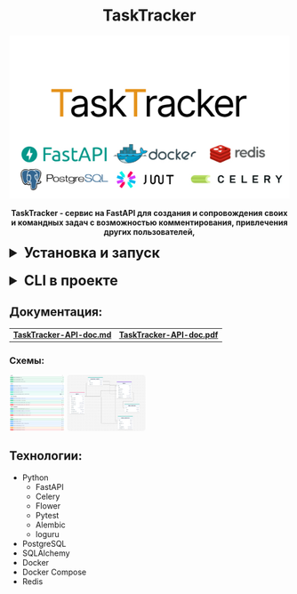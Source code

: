 <div align="center">

# TaskTracker

<p style="text-align:center;"><img style="text-align:center;" src="assets/logo.png" alt="logo"/></p>

<p style="text-align: center; font-weight: bold;">
TaskTracker - сервис на FastAPI для создания и сопровождения своих 
и командных задач с возможностью комментирования, привлечения других пользователей, 
<p>
</div>



<details>

<summary style="font-size:25px; font-weight: bold;">Установка и запуск</summary>


* ##### Клонировать репозиторий:
```bash
git clone git@github.com:licaro-1/TaskTracker.git
```


* ##### Перейти в склонированный репозиторий:
```bash
cd ./TaskTracker/
```

* ##### Создать виртуальное окружение и активировать его:
```bash
python -m venv venv
```
```bash
. .\venv\Scripts\activate
```

* ##### Создать .env файл и указать необходимые переменные (по примеру .env-example)


* ##### Создать приватный и публичный ключ:

  * Перейти в Git Bash/cmd, находясь в корне проекта выполнить команды:
    ```bash
    # Generate an RSA private key, of size 2048
    openssl genrsa -out backend/authentication/certs/jwt-private.pem 2048
    ```
    
    ```bash
    # Extract the public key from the key pair, which can be used in a certificate
    openssl rsa -in backend/authentication/certs/jwt-private.pem -outform PEM -pubout -out backend/authentication/certs/jwt-public.pem
    ```


* ##### Установить зависимости:
```bash
pip install -r .\backend\requirements.txt
```


* ##### Запусить докер-контейнеры:
```bash
docker compose up -d
```
* #### Запустить тесты
  * ##### Перейти в директорию backned:
  ```bash
  cd backend/
  ```
  ```bash
  # Перед запуском убедитесь, что в env файле активна брокер-ссылка для pytest
  pytest tests/
  ```
  * После успешных тестов вернуться в корень проекта и закоментировать брокер ссылку для pytest в env файле
  ```bash
  cd ..
  ```
* ##### После успешных тестов пересобрать контейнеры и выгрузить таск-статусы в базу данных:
```bash
docker exec -it tasktracker-app-1 python cli.py load_statuses
```
</details>

####

<details>

<summary style="font-size:25px; font-weight: bold;">CLI в проекте</summary>

#### Запуск CLI осуществляется через файл cli.py:
`python cli.py command_name`

С помощью CLI можно выгружать в базу данных таск-статусы, пользователей, супер-пользователей.
Выгрузка происходит из раздельных файлов в директории `load_data` (`backend/core/utils/load_data`)

#### Список комманд:

* `load_statuses` - выгрузка статусов из файла

* `load_users` - выгрузка пользователей

* `load_superusers` - выгрузка супер-пользователей


> Для добавления какого-либо объекта в выгрузку нужно добавить данные в соответствующий файл

</details>


## Документация:


<div align="center">
    <table >
     <tr>
        <td><b><a href="./assets/api_docs/TaskTrackerAPI-doc.md" download>TaskTracker-API-doc.md</a></b></td>
        <td><b><a href="./assets/api_docs/TaskTrackerAPI-doc.pdf" download>TaskTracker-API-doc.pdf</a></b></td>
     </tr>
    </table>
</div>


### Схемы:

[<img src="/assets/endpoint_schema.png" width="100px" style="border-radius:5px;" alt="api-schema"/>](assets/endpoint_schema.png) [<img src="/assets/db_schema.png" width="141px" style="border-radius:5px;" alt="db-schema"/>](assets/db_schema.png)



## Технологии:


* Python
  * FastAPI
  * Celery
  * Flower
  * Pytest
  * Alembic
  * loguru
* PostgreSQL
* SQLAlchemy
* Docker
* Docker Compose
* Redis
